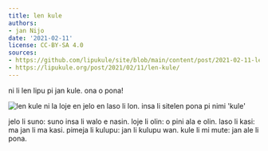 ```yaml
---
title: len kule
authors:
- jan Nijo
date: '2021-02-11'
license: CC-BY-SA 4.0
sources:
- https://github.com/lipukule/site/blob/main/content/post/2021-02-11-lenkule.md
- https://lipukule.org/post/2021/02/11/len-kule/
---
```


ni li len lipu pi jan kule. ona o pona!

![len kule ni la loje en jelo en laso li lon. insa li sitelen pona pi nimi 'kule'](/images/lenkule.jpg)

jelo li suno: suno insa li walo e nasin.
loje li olin: o pini ala e olin.
laso li kasi: ma jan li ma kasi.
pimeja li kulupu: jan li kulupu wan.
kule li mi mute: jan ale li pona.